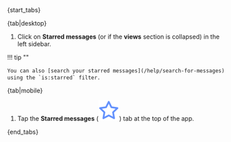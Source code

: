 {start_tabs}

{tab|desktop}

1. Click on <i class="zulip-icon zulip-icon-star-filled"></i> **Starred messages**
   (or <i class="zulip-icon zulip-icon-star-filled"></i> if the **views**
   section is collapsed) in the left sidebar.

!!! tip ""

    You can also [search your starred messages](/help/search-for-messages)
    using the `is:starred` filter.

{tab|mobile}

1. Tap the **Starred messages**
   (<img src="/static/images/help/mobile-star-icon.svg" alt="star" class="mobile-icon"/>)
   tab at the top of the app.

{end_tabs}
